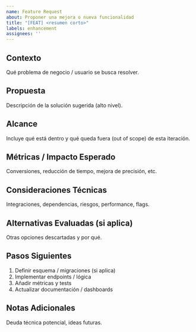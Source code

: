 ```yaml
---
name: Feature Request
about: Proponer una mejora o nueva funcionalidad
title: "[FEAT] <resumen corto>"
labels: enhancement
assignees: ''
---
```


## Contexto

Qué problema de negocio / usuario se busca resolver.

## Propuesta

Descripción de la solución sugerida (alto nivel).

## Alcance

Incluye qué está dentro y qué queda fuera (out of scope) de esta iteración.

## Métricas / Impacto Esperado

Conversiones, reducción de tiempo, mejora de precisión, etc.

## Consideraciones Técnicas

Integraciones, dependencias, riesgos, performance, flags.

## Alternativas Evaluadas (si aplica)

Otras opciones descartadas y por qué.

## Pasos Siguientes

1. Definir esquema / migraciones (si aplica)
2. Implementar endpoints / lógica
3. Añadir métricas y tests
4. Actualizar documentación / dashboards

## Notas Adicionales

Deuda técnica potencial, ideas futuras.
